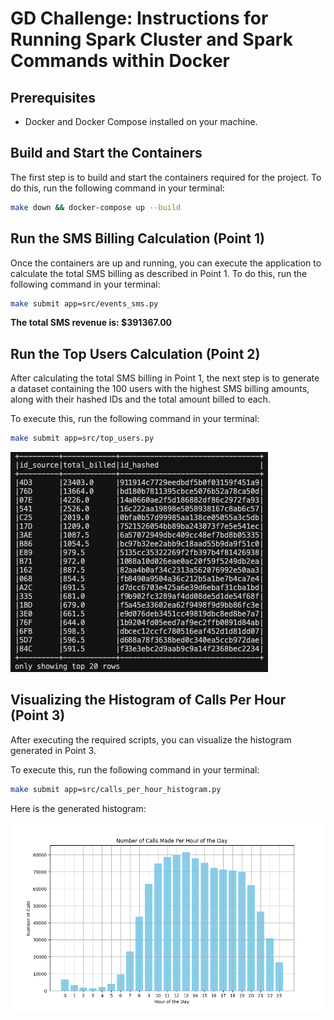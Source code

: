 # GD Challenge: Instructions for Running Spark Cluster and Spark Commands within Docker

## Prerequisites

- Docker and Docker Compose installed on your machine.

## Build and Start the Containers

The first step is to build and start the containers required for the project. To do this, run the following command in your terminal:

```bash
make down && docker-compose up --build
```

## Run the SMS Billing Calculation (Point 1)

Once the containers are up and running, you can execute the application to calculate the total SMS billing as described in Point 1. To do this, run the following command in your terminal:

```bash
make submit app=src/events_sms.py
```
**The total SMS revenue is: $391367.00**

## Run the Top Users Calculation (Point 2)

After calculating the total SMS billing in Point 1, the next step is to generate a dataset containing the 100 users with the highest SMS billing amounts, along with their hashed IDs and the total amount billed to each.

To execute this, run the following command in your terminal:

```bash
make submit app=src/top_users.py
```

![Top User Dataset](images/top_users_dataset.png)

## Visualizing the Histogram of Calls Per Hour (Point 3)

After executing the required scripts, you can visualize the histogram generated in Point 3.

To execute this, run the following command in your terminal:

```bash
make submit app=src/calls_per_hour_histogram.py
```

Here is the generated histogram:

![Calls per Hour Histogram](images/calls_per_hour_histogram.png)
